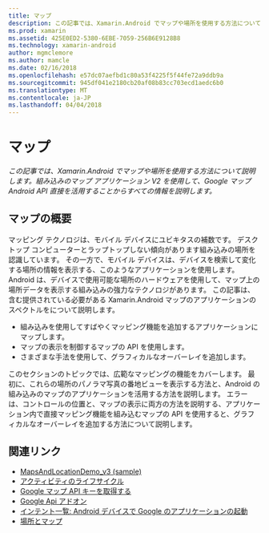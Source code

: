 ```yaml
---
title: マップ
description: この記事では、Xamarin.Android でマップや場所を使用する方法について説明します。 組み込みのマップ アプリケーション V2 を使用して、Google マップ Android API 直接を活用することからすべての情報を説明します。
ms.prod: xamarin
ms.assetid: 425E0ED2-5380-6EBE-7059-256B6E9128B8
ms.technology: xamarin-android
author: mgmclemore
ms.author: mamcle
ms.date: 02/16/2018
ms.openlocfilehash: e57dc07aefbd1c80a53f4225f5f44fe72a9ddb9a
ms.sourcegitcommit: 945df041e2180cb20af08b83cc703ecd1aedc6b0
ms.translationtype: MT
ms.contentlocale: ja-JP
ms.lasthandoff: 04/04/2018
---
```

# <a name="maps"></a>マップ

_この記事では、Xamarin.Android でマップや場所を使用する方法について説明します。組み込みのマップ アプリケーション V2 を使用して、Google マップ Android API 直接を活用することからすべての情報を説明します。_

## <a name="maps-overview"></a>マップの概要

マッピング テクノロジは、モバイル デバイスにユビキタスの補数です。 デスクトップ コンピューターとラップトップしない傾向があります組み込みの場所を認識しています。 その一方で、モバイル デバイスは、デバイスを検索して変化する場所の情報を表示する、このようなアプリケーションを使用します。 Android は、デバイスで使用可能な場所のハードウェアを使用して、マップ上の場所データを表示する組み込みの強力なテクノロジがあります。 この記事は、含む提供されている必要がある Xamarin.Android マップのアプリケーションのスペクトルをについて説明します。 

-  組み込みを使用してすばやくマッピング機能を追加するアプリケーションにマップします。
-  マップの表示を制御するマップの API を使用します。
-  さまざまな手法を使用して、グラフィカルなオーバーレイを追加します。

このセクションのトピックでは、広範なマッピングの機能をカバーします。
最初に、これらの場所のパノラマ写真の番地ビューを表示する方法と、Android の組み込みのマップのアプリケーションを活用する方法を説明します。 エラーは、コントロールの位置と、マップの表示に両方の方法を説明する、アプリケーション内で直接マッピング機能を組み込むマップの API を使用すると、グラフィカルなオーバーレイを追加する方法について説明します。


## <a name="related-links"></a>関連リンク

- [MapsAndLocationDemo_v3 (sample)](https://developer.xamarin.com/samples/monodroid/MapsAndLocationDemo_v3/)
- [アクティビティのライフサイクル](~/android/app-fundamentals/activity-lifecycle/index.md)
- [Google マップ API キーを取得する](~/android/platform/maps-and-location/maps/obtaining-a-google-maps-api-key.md)
- [Google Api アドオン](http://code.google.com/android/add-ons/google-apis/reference/index.html?com/google/android/maps/package-summary.html)
- [インテント一覧: Android デバイスで Google のアプリケーションの起動](http://developer.android.com/guide/appendix/g-app-intents.html)
- [場所とマップ](http://developer.android.com/guide/topics/location/index.html)
